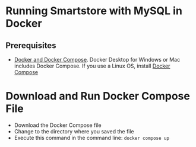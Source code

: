 # Running Smartstore with MySQL in Docker
## Prerequisites
 * [Docker and Docker Compose](https://www.docker.com/). Docker Desktop for Windows or Mac includes Docker Compose. If you use a Linux OS, install [Docker Compose](https://docs.docker.com/compose/install/)
# Download and Run Docker Compose File
* Download the Docker Compose file
* Change to the directory where you saved the file
* Execute this command in the command line: `docker compose up`
